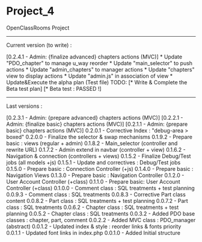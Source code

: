 # Project_4
OpenClassRooms Project

-----------------------

Current version (to write) :

[0.2.4.1 - Admin: {finalize advanced} chapters actions (MVC)]
	* Update "PDO_chapter" to manage u_way reorder
	* Update "main_selector" to push actions
	* Update "admin_chapters" to manager actions
	* Update "chapters" view to display actions
	* Update "admin.js" in association of view
	* Update&Execute the alpha plan (Test file)
TODO:
	[* Write & Complete the Beta test plan]
	[* Beta test : PASSED !]

-----------------------

Last versions :

[0.2.3.1 - Admin: {prepare advanced} chapters actions (MVC)]
[0.2.2.1 - Admin: {finalize basic} chapters actions (MVC)]
[0.2.1.1 - Admin: {prepare basic} chapters actions (MVC)]
0.2.0.1 - Corrective Index : "debug-area > boxed"
0.2.0.0 - Finalize the selector & swap mechanisms
0.1.9.2 - Prepare basic : views (regular + admin)
0.1.8.2 - Main_selector (controller and rewrite URL)
0.1.7.2 - Admin extend in navbar (controller + view)
0.1.6.2 - Navigation & connection (controllers + views)
0.1.5.2 - Finalize Debug/Test jobs (all models +js)
0.1.5.1 - Update and correctives : Debug/Test jobs
0.1.5.0 - Prepare basic : Connection Controller (+js)
0.1.4.0 - Prepare basic : Navigation Views
0.1.3.0 - Prepare basic : Navigation Controller
0.1.2.0 - User Account Controller (+class)
0.1.1.0 - Prepare basic: User Account Controller (+class)
0.1.0.0 - Comment class : SQL treatments + test planning
0.0.9.3 - Comment class : SQL treatments
0.0.8.3 - Corrective Part class content
0.0.8.2 - Part class : SQL treatments + test planning
0.0.7.2 - Part class : SQL treatments
0.0.6.2 - Chapter class : SQL treatments + test planning
0.0.5.2 - Chapter class : SQL treatments
0.0.3.2 - Added PDO base classes : chapter, part, comment
0.0.2.2 - Added MVC class : PDO_manager (abstract)
0.0.1.2 - Updated index & style : reorder links & fonts priority
0.0.1.1 - Updated font links in index.php
0.0.1.0 - Added Initial structure
